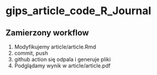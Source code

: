 # gips_article_code_R_Journal

## Zamierzony workflow

1) Modyfikujemy article/article.Rmd
2) commit, push
3) github action się odpala i generuje pliki
4) Podglądamy wynik w article/article.pdf